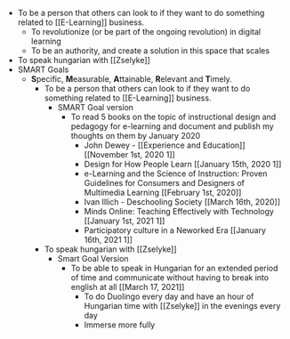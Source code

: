 - To be a person that others can look to if they want to do something related to [[E-Learning]] business.
    - To revolutionize (or be part of the ongoing revolution) in digital learning
    - To be an authority, and create a solution in this space that scales
- To speak hungarian with [[Zselyke]]
- SMART Goals
    - **S**pecific, **M**easurable, **A**ttainable, **R**elevant and **T**imely.
        - To be a person that others can look to if they want to do something related to [[E-Learning]] business.
            - SMART Goal version
                - To read 5 books on the topic of instructional design and pedagogy for e-learning and document and publish my thoughts on them by January 2020
                    - John Dewey - [[Experience and Education]] [[November 1st, 2020 1]] 
                    - Design for How People Learn [[January 15th, 2020 1]]
                    - e-Learning and the Science of Instruction: Proven Guidelines for Consumers and Designers of Multimedia Learning [[February 1st, 2020]]
                    - Ivan Illich - Deschooling Society [[March 16th, 2020]]
                    - Minds Online: Teaching Effectively with Technology [[January 1st, 2021 1]]
                    - Participatory culture in a Neworked Era [[January 16th, 2021 1]]
        - To speak hungarian with [[Zselyke]]
            - Smart Goal Version
                - To be able to speak in Hungarian for an extended period of time and communicate without having to break into english at all [[March 17, 2021]]
                    - To do Duolingo every day and have an hour of Hungarian time with [[Zselyke]] in the evenings every day
                    - Immerse more fully
